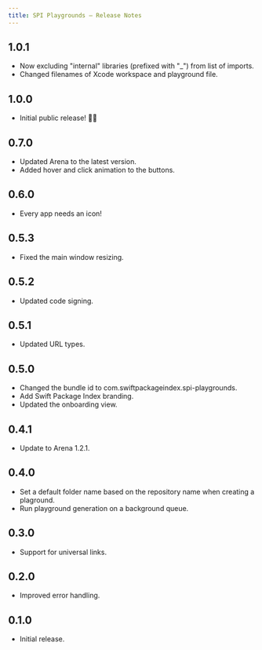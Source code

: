 ```yaml
---
title: SPI Playgrounds – Release Notes
---
```


<section>

## 1.0.1

- Now excluding "internal" libraries (prefixed with "_") from list of imports.
- Changed filenames of Xcode workspace and playground file.

## 1.0.0

- Initial public release! 🚀🎉

## 0.7.0

- Updated Arena to the latest version.
- Added hover and click animation to the buttons.

## 0.6.0

- Every app needs an icon!

## 0.5.3

- Fixed the main window resizing.

## 0.5.2

- Updated code signing.

## 0.5.1

- Updated URL types.

## 0.5.0

- Changed the bundle id to com.swiftpackageindex.spi-playgrounds.
- Add Swift Package Index branding.
- Updated the onboarding view.

## 0.4.1

- Update to Arena 1.2.1.

## 0.4.0

- Set a default folder name based on the repository name when creating a plaground.
- Run playground generation on a background queue.

## 0.3.0

- Support for universal links.

## 0.2.0

- Improved error handling.

## 0.1.0

- Initial release.

</section>
